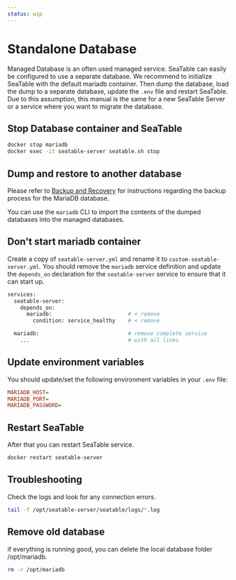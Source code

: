```yaml
---
status: wip
---
```


# Standalone Database

Managed Database is an often used managed service. SeaTable can easily be configured to use a separate database. We recommend to initialize SeaTable with the default mariadb container. Then dump the database, load the dump to a separate database, update the `.env` file and restart SeaTable. Due to this assumption, this manual is the same for a new SeaTable Server or a service where you want to migrate the database.

## Stop Database container and SeaTable

```bash
docker stop mariadb
docker exec -it seatable-server seatable.sh stop
```

## Dump and restore to another database

Please refer to [Backup and Recovery](../../maintenance/backup-recovery.md#mariadb-database) for instructions regarding the backup process for the MariaDB database.

You can use the `mariadb` CLI to import the contents of the dumped databases into the managed databases.

## Don't start mariadb container

Create a copy of `seatable-server.yml` and rename it to `custom-seatable-server.yml`.
You should remove the `mariadb` service definition and update the `depends_on` declaration for the `seatable-server` service to ensure that it can start up.

```bash
services:
  seatable-server:
    depends_on:
      mariadb:                        # < remove
        condition: service_healthy    # < remove

  mariadb:                            # remove complete service
    ...                               # with all lines
```

## Update environment variables

You should update/set the following environment variables in your `.env` file:

```ini
MARIADB_HOST=
MARIADB_PORT=
MARIADB_PASSWORD=
```

## Restart SeaTable

After that you can restart SeaTable service.

```bash
docker restart seatable-server
```

## Troubleshooting

Check the logs and look for any connection errors.

```bash
tail -f /opt/seatable-server/seatable/logs/*.log
```

## Remove old database

if everything is running good, you can delete the local database folder /opt/mariadb.

```bash
rm -r /opt/mariadb
```
